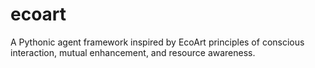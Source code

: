 # ecoart
A Pythonic agent framework inspired by EcoArt principles of conscious interaction, mutual enhancement, and resource awareness.
